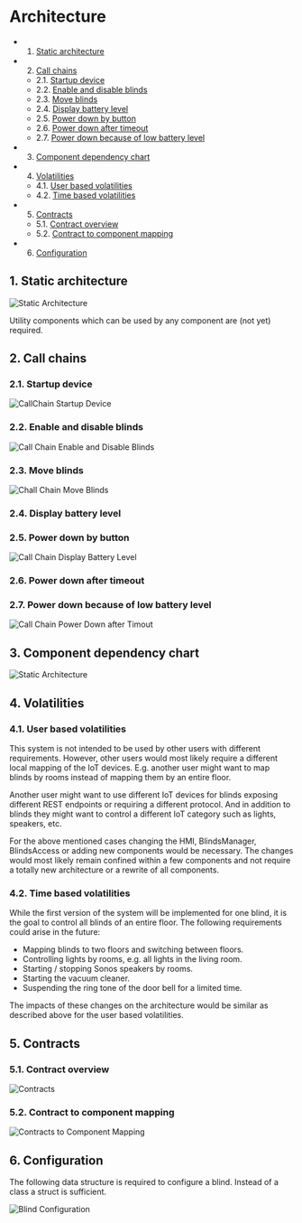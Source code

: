 # Architecture

<!-- vscode-markdown-toc -->
* 1. [Static architecture](#Staticarchitecture)
* 2. [Call chains](#Callchains)
	* 2.1. [Startup device](#Startupdevice)
	* 2.2. [Enable and disable blinds](#Enableanddisableblinds)
	* 2.3. [Move blinds](#Moveblinds)
	* 2.4. [Display battery level](#Displaybatterylevel)
	* 2.5. [Power down by button](#Powerdownbybutton)
	* 2.6. [Power down after timeout](#Powerdownaftertimeout)
	* 2.7. [Power down because of low battery level](#Powerdownbecauseoflowbatterylevel)
* 3. [Component dependency chart](#Componentdependencychart)
* 4. [Volatilities](#Volatilities)
	* 4.1. [User based volatilities](#Userbasedvolatilities)
	* 4.2. [Time based volatilities](#Timebasedvolatilities)
* 5. [Contracts](#Contracts)
	* 5.1. [Contract overview](#Contractoverview)
	* 5.2. [Contract to component mapping](#Contracttocomponentmapping)
* 6. [Configuration](#Configuration)

<!-- vscode-markdown-toc-config
	numbering=true
	autoSave=true
	/vscode-markdown-toc-config -->
<!-- /vscode-markdown-toc -->

##  1. <a name='Staticarchitecture'></a>Static architecture

![Static Architecture](http://www.plantuml.com/plantuml/png/RP91ImCn48Nl-HK1p_iNfDrML6WlNIzIzZ0cmsumEod9H2dYVtSaMspgvXAOxxrvuP5LOeYS9wyx1dP6hwCP7QFX756fzExe114clGdJAH0ITtpsgACeW0Ol6dCXUkFTx_Mbj9pZq_wvrtSxDupy6159VLzhsvmSOKgxC4ZgRDdYXpEu1u81evXVqVlmMLZh7TbqouJKUm-OGeu6ryR8zdhn5XZANFpoflCrN00biWQBOPSSAm5la53_vSqDj3vZMNfuw5vAKVq_LcpLNFBcMflZwAn5wcrpNzUdwZARIbaNecxwMTOcfLP8Lhx53m00 "Static Architecture")

Utility components which can be used by any component are (not yet) required.

##  2. <a name='Callchains'></a>Call chains

###  2.1. <a name='Startupdevice'></a>Startup device

![CallChain Startup Device](http://www.plantuml.com/plantuml/png/RP512i8m44NtSue1rxs2L2kee2jNKboCxL23qsb9KiNR6oorQNNx__l9WqcT9-kxMZ0ZaUn6Hl7qYLhSyCCK3E3kHbkoL6FMr6sZhFxaNy9ekV2abGGctntt5rmSJ7NpMykiaFVp8obLR4DtPf7c2VbQZ9RkD-_vLL6mSo4Ehxo6S4EU_XR3bslf6Cf0NSanZgEu1WYEc2HBd9XzquaNJ9XerMl018xgqHHYFY9W3ixM02bh6Ixo1W00 "CallChain Startup Device")

###  2.2. <a name='Enableanddisableblinds'></a>Enable and disable blinds

![Call Chain Enable and Disable Blinds](http://www.plantuml.com/plantuml/png/NL3D2e904BxFKmnqzXN2rAWWJvr2Eephe4lhABjhuTitM11w6MQ-NvWqHF9nwXtcv7HqP0MFGhLZ96cmi67PCsUb2G3XQMKaJptcGpyEmX9lSLQ1PnD9MiS0rRcyF71tjMqNJvvPeFhQIn9gsIjtP-U6DrG5lwpXWY8TZE4Gb5B738qYDGN6l-0NcBb9AxG1asIFgrnONGk_pOSji541f2oDlkC3 "Call Chain Enable and Disable Blinds")

###  2.3. <a name='Moveblinds'></a>Move blinds

![Chall Chain Move Blinds](http://www.plantuml.com/plantuml/png/RL3D2i8m3BxdAGgUzmeoDqK5Tt5UP7WeDMp5B1rjDzdRMpQ6dNW9vFl9zv7KUMbztvB86qdJr2mACw38IFFJ0RYNvavQsOhSj9rXP5_waL1OL5voJGXGdOhpGsmkkcxyqI8oLBEza2nhj86x8v5vB_XEANGkm44zGhN7GIly0Q-7yfQJ3ddBwOnwNCGh34A-I9AjMAN2QeluEUWF7VU0M3kntq8G2oCdG8hy3E_y0000 "Chall Chain Move Blinds")

###  2.4. <a name='Displaybatterylevel'></a>Display battery level

###  2.5. <a name='Powerdownbybutton'></a>Power down by button

![Call Chain Display Battery Level](http://www.plantuml.com/plantuml/png/LOz12eD034NtEKMWQwzGh0fjGLTT5UaYsA13OvIPQ9dRTw08kWdy_puFaWSZRyieM9AaCv1Jh5oOXI8MPCO-Oiqh2q3uE9t9quZbDCwJijh3eZ1wxeoq5mPeRytzXQVQzODTFRD2M_7gEcv8gMUVs9D5fk_MNxgEGqXrMiUjt0o5BCcPb9XbPpo8u91s_2-4VTXHW9prdVxz0G00 "Call Chain Display Battery Level")

###  2.6. <a name='Powerdownaftertimeout'></a>Power down after timeout

###  2.7. <a name='Powerdownbecauseoflowbatterylevel'></a>Power down because of low battery level

![Call Chain Power Down after Timout](http://www.plantuml.com/plantuml/png/LO_12i9034Jl-Og0v_w2L5lmeY3OYuY7iCPsCPijkwcbV-zU2lKIPjwGWQcpKR8f23OavGpa5QznveHjd1NfRKLsFiJ90FB7wqY90ZOnZ55PxMQBC2PsHjeB0pnQ_dh75rBgEJrnTsUHEA_yu1pdNF0fyRB2Oi--7-meKsduAy2gskFs5RPcamBKhA-ov0S0 "Call Chain Power Down after Timout")

##  3. <a name='Componentdependencychart'></a>Component dependency chart

![Static Architecture](http://www.plantuml.com/plantuml/png/TPBDRi8m48Jl-nGhSUOL4B-YbU12Ua4HXwsp2bOT1zcR8jwU5O76ZkZHyytEUYpFer2Ghd5O28ark0ZcR8MDT841ue_r5mhKuAfjBgrdBuNS76DG1_dQgQVys7-USBApzLcsWTb3kUPVQtXFdceEoexiN7k5Skcih-9OHyJNo9g45iPmZ4erxFO28x4FoiLAPxyfCWvHprijNSTG7ZR5ryfPhN3AzDwUQQ2LS3gTOLRaJyrgGEP9flhRGMPEy53rZINjzs_24wU7XC9upMWtf3iUR7WWW3dxId_57G00 "Static Architecture")

##  4. <a name='Volatilities'></a>Volatilities

###  4.1. <a name='Userbasedvolatilities'></a>User based volatilities

This system is not intended to be used by other users with different requirements. However, other users would most likely require a different local mapping of the IoT devices. E.g. another user might want to map blinds by rooms instead of mapping them by an entire floor.

Another user might want to use different IoT devices for blinds exposing different REST endpoints or requiring a different protocol. And in addition to blinds they might want to control a different IoT category such as lights, speakers, etc.

For the above mentioned cases changing the HMI, BlindsManager, BlindsAccess or adding new components would be necessary. The changes would most likely remain confined within a few components and not require a totally new architecture or a rewrite of all components.

###  4.2. <a name='Timebasedvolatilities'></a>Time based volatilities

While the first version of the system will be implemented for one blind, it is the goal to control all blinds of an entire floor. The following requirements could arise in the future:

* Mapping blinds to two floors and switching between floors.
* Controlling lights by rooms, e.g. all lights in the living room.
* Starting / stopping Sonos speakers by rooms.
* Starting the vacuum cleaner.
* Suspending the ring tone of the door bell for a limited time.

The impacts of these changes on the architecture would be similar as described above for the user based volatilities.

##  5. <a name='Contracts'></a>Contracts

###  5.1. <a name='Contractoverview'></a>Contract overview

![Contracts](http://www.plantuml.com/plantuml/png/TPB1QiCm44Jl_WeTvRy8iNimj11meMTPsfe5UTTermwbvD-hE0rrKbj7pTFixA23g4iw3T5KJ9gSLoaA98NqwJoOfeOPFRJgT98xORuBay_C60oGwoBOLXDIRy92DtNv1mIKVQ9ZZWRbPJ49JqmeYyj3bcD42XKFWwEm6OP7eBj9TuKValZ80lkoA8_xQi_lV691HVu_uh9HsLE-h9iUzEWqSryVBb5sU8KPeYqtW4Lfw0J90wbTRy54uFKsHEogHvVWzxQwCRdHrSEHpv1gFfEzZb8SW2Tjw0rZn1QoRP1bamDGoF_X1m00 "Contracts")

###  5.2. <a name='Contracttocomponentmapping'></a>Contract to component mapping

![Contracts to Component Mapping](http://www.plantuml.com/plantuml/png/ZLHDIyD04BtdLopqaXxi3n0HFoeQQA5GGJp9D3l6nSrCs9sq5lM_kqtLPjl4cblotinxRsR8XHTmKfTMNJE9Wroy4WulPSM496eALMMeI1B_QgW21-KEdClQedAO2r1XCG5hUVLKchUcm92WUuOSLJR6fSbnBY2r_z5HxuaApvADLaYmi9ZEnOLAfHjsDXxk2DhuViQ2sIhZRvecUe-ZXybdvENA6j8XGWcaEyrmXVJJPB4XHqvoonxxOIzSzQC5t_EClH73XnAV7IFRynTmLQ1SWGJU-W4SXGuJNA9DXns41ibeXYuFsqhRAPWeh6qhujFM7C7XzzVhBITCj5LOyGhTc5UKRgJ4bCYrP3GrrfevXhRQDqdotmEwcsPgC375YzmwH6eXpIRy50WAT6hmY9lpQU5R7yVmCGXSvi6lLuEWi3uWz81RzGXCDbv7e_FkWprLjKU_utGUqZufNkCt6WS_-pYfJ_eaJLbPB8FV_QfHVSHdfqYFvoCgVoMDbnHbwUmVyzifEXktjllVEKLRFsuekeD_ZocvGDBXj_a5 "Contracts to Component Mapping")

##  6. <a name='Configuration'></a>Configuration

The following data structure is required to configure a blind. Instead of a class a struct is sufficient.

![Blind Configuration](http://www.plantuml.com/plantuml/png/JL114e8m3Bpt5NaA8oTdF3ZwWaf3oKn9i4rLXl7lOb4WfsIpsMnI9RLHSn_W48WTrC8j-Hojah0nJR0fmGKRjUm3mcHWZhCGAzn4LVeJjbfBP8obrGQn2XsIxnHso9ESTkRzLrmKfXtXjSl7ZLXSBQP-zEzWm0U6KctMWXqbwqh9JFUCHrU0gqPY3pIixK4IbHFdJHMocp_m0G00 "Blind Configuration")
